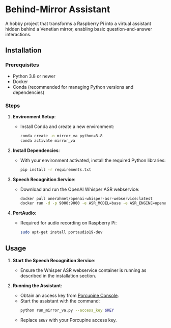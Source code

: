 # Behind-Mirror Assistant

A hobby project that transforms a Raspberry Pi into a virtual assistant hidden behind a Venetian
mirror, enabling basic question-and-answer interactions.

## Installation

### Prerequisites

- Python 3.8 or newer
- Docker
- Conda (recommended for managing Python versions and dependencies)

### Steps

1. **Environment Setup**:
   - Install Conda and create a new environment:
     ```bash
     conda create -n mirror_va python=3.8
     conda activate mirror_va
     ```

2. **Install Dependencies**:
   - With your environment activated, install the required Python libraries:
     ```bash
     pip install -r requirements.txt
     ```

3. **Speech Recognition Service**:
   - Download and run the OpenAI Whisper ASR webservice:
     ```bash
     docker pull onerahmet/openai-whisper-asr-webservice:latest
     docker run -d -p 9000:9000 -e ASR_MODEL=base -e ASR_ENGINE=openai_whisper onerahmet/openai-whisper-asr-webservice:latest
     ```

4. **PortAudio**:
   - Required for audio recording on Raspberry Pi:
     ```bash
     sudo apt-get install portaudio19-dev
     ```

## Usage

1. **Start the Speech Recognition Service**:
   - Ensure the Whisper ASR webservice container is running as described in the installation section.

2. **Running the Assistant**:
   - Obtain an access key from [Porcupine Console](https://console.picovoice.ai/).
   - Start the assistant with the command:
     ```bash
     python run_mirror_va.py --access_key $KEY
     ```
   - Replace `$KEY` with your Porcupine access key.
